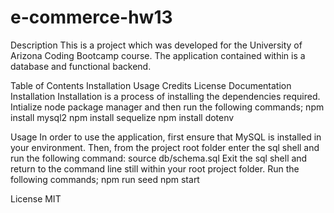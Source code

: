 # e-commerce-hw13

Description
This is a project which was developed for the University of Arizona Coding Bootcamp course. The application contained within is a database and functional backend.

Table of Contents
Installation
Usage
Credits
License
Documentation
Installation
Installation is a process of installing the dependencies required. Intialize node package manager and then run the following commands;
npm install mysql2
npm install sequelize
npm install dotenv

Usage
In order to use the application, first ensure that MySQL is installed in your environment.
Then, from the project root folder enter the sql shell and run the following command:
source db/schema.sql
Exit the sql shell and return to the command line still within your root project folder.
Run the following commands;
npm run seed
npm start

License
MIT
